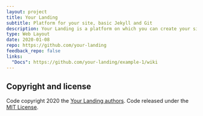 ```yaml
---
layout: project
title: Your Landing
subtitle: Platform for your site, basic Jekyll and Git
description: Your Landing is a platform on which you can create your site, you need to know the basic Jekyll and Git
type: Web Layout
date: 2020-01-08
repo: https://github.com/your-landing
feedback_repo: false
links:
  "Docs": https://github.com/your-landing/example-1/wiki
---
```


## Copyright and license

Code copyright 2020 the [Your Landing authors][authors]. Code released under the [MIT License][license].

[authors]: https://github.com/your-landing/example-1/graphs/contributors
[license]: https://github.com/your-landing/example-1/blob/master/LICENSE
